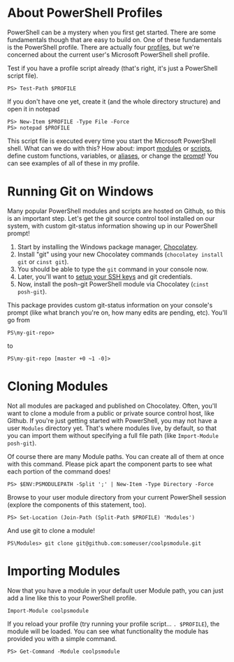 # About PowerShell Profiles
PowerShell can be a mystery when you first get started. There are some fundamentals though that are easy to build on. One of these fundamentals is the PowerShell profile. There are actually four [profiles][1], but we're concerned about the current user's Microsoft PowerShell shell profile.

Test if you have a profile script already (that's right, it's just a PowerShell script file). 

    PS> Test-Path $PROFILE
    
If you don't have one yet, create it (and the whole directory structure) and open it in notepad

    PS> New-Item $PROFILE -Type File -Force
    PS> notepad $PROFILE
    
This script file is executed every time you start the Microsoft PowerShell shell. What can we do with this? How about: import [modules][2] or [scripts][3], define custom functions, variables, or [aliases][4], or change the [prompt][5]! You can see examples of all of these in my profile.

# Running Git on Windows
Many popular PowerShell modules and scripts are hosted on Github, so this is an important step. Let's get the git source control tool installed on our system, with custom git-status information showing up in our PowerShell prompt!

1. Start by installing the Windows package manager, [Chocolatey][6].
1. Install "git" using your new Chocolatey commands (`chocolatey install git` or `cinst git`).
1. You should be able to type the `git` command in your console now.
1. Later, you'll want to [setup your SSH keys][7] and git credentials.
1. Now, install the posh-git PowerShell module via Chocolatey (`cinst posh-git`).

This package provides custom git-status information on your console's prompt (like what branch you're on, how many edits are pending, etc). You'll go from

    PS\my-git-repo> 
    
to 

    PS\my-git-repo [master +0 ~1 -0]>

# Cloning Modules
Not all modules are packaged and published on Chocolatey. Often, you'll want to clone a module from a public or private source control host, like Github. If you're just getting started with PowerShell, you may not have a user `Modules` directory yet. That's where modules live, by default, so that you can import them without specifying a full file path (like `Import-Module posh-git`).

Of course there are many Module paths. You can create all of them at once with this command. Please pick apart the component parts to see what each portion of the command does!

    PS> $ENV:PSMODULEPATH -Split ';' | New-Item -Type Directory -Force

Browse to your user module directory from your current PowerShell session (explore the components of this statement, too).

    PS> Set-Location (Join-Path (Split-Path $PROFILE) 'Modules')

And use git to clone a module!

    PS\Modules> git clone git@github.com:someuser/coolpsmodule.git

# Importing Modules
Now that you have a module in your default user Module path, you can just add a line like this to your PowerShell profile.

    Import-Module coolpsmodule
    
If you reload your profile (try running your profile script... `. $PROFILE`), the module will be loaded. You can see what functionality the module has provided you with a simple command.

    PS> Get-Command -Module coolpsmodule


 [1]: http://msdn.microsoft.com/en-us/library/bb613488.aspx
 [2]: http://msdn.microsoft.com/en-us/library/dd878324.aspx
 [3]: http://technet.microsoft.com/en-us/library/ee176949.aspx
 [4]: http://technet.microsoft.com/en-us/library/ee176913.aspx
 [5]: http://technet.microsoft.com/en-us/library/dd347633.aspx
 [6]: http://chocolatey.org
 [7]: http://help.github.com/win-set-up-git/
